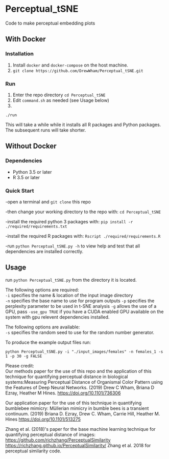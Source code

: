 # Perceptual_tSNE

Code to make perceptual embedding plots

## With Docker
### Installation
1. Install `docker` and `docker-compose` on the host machine.
2. `git clone https://github.com/DrewWham/Perceptual_tSNE.git`
### Run
1. Enter the repo directory `cd Perceptual_tSNE`
2. Edit `command.sh` as needed (see Usage below)
3. 
```
./run
```
This will take a while while it installs all R packages and Python packages. The subsequent runs will take shorter.

## Without Docker

### Dependencies
* Python 3.5 or later
* R 3.5 or later

### Quick Start

 -open a terminal and `git clone` this repo  

 -then change your working directory to the repo with: `cd Perceptual_tSNE`  

 -install the required python 3 packages with: `pip install -r ./required/requirements.txt`  

 -install the required R packages with: `Rscript ./required/requirements.R`  

 -run `python Perceptual_tSNE.py -h` to view help and test that all dependencies are installed correctly.

## Usage

 run `python Perceptual_tSNE.py` from the directory it is located.

The following options are required:  
`-i` specifies the name & location of the input image directory  
`-n` specifies the base name to use for program outputs
`-p` specifies the perplexity parameter to be used in t-SNE analysis
`-g` allows the use of a GPU, pass `-use_gpu TRUE` if you have a CUDA enabled GPU available on the system with gpu relevent dependencies installed.

The following options are available:  
`-s` specifies the random seed to use for the random number generator.    

To produce the example output files run:  

`python Perceptual_tSNE.py -i "./input_images/females" -n females_1 -s 1 -p 30 -g FALSE`



Please credit:  
Our methods paper for the use of this repo and the application of this technique for quantifying perceptual distance in biological systems:Measuring Perceptual Distance of Organismal Color Pattern using the Features of Deep Neural Networks. (2019) Drew C Wham, Briana D Ezray, Heather M Hines. https://doi.org/10.1101/736306

Our application paper for the use of this technique in quantifying bumblebee mimicry: Müllerian mimicry in bumble bees is a transient continuum. (2019) Briana D. Ezray, Drew C. Wham, Carrie Hill, Heather M. Hines https://doi.org/10.1101/513275

Zhang et al. (2018)'s paper for the base machine learning technique for quantifying perceptual distance of images:
https://github.com/richzhang/PerceptualSimilarity https://richzhang.github.io/PerceptualSimilarity/ Zhang et al. 2018 for perceptual similarity code.
